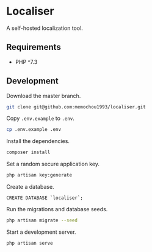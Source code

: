 # Localiser

A self-hosted localization tool.

## Requirements

- PHP ^7.3

## Development

Download the master branch.

```BASH
git clone git@github.com:memochou1993/localiser.git
```

Copy `.env.example` to `.env`.

```BASH
cp .env.example .env
```

Install the dependencies.

```BASH
composer install
```

Set a random secure application key.

```BASH
php artisan key:generate
```

Create a database.

```MYSQL
CREATE DATABASE `localiser`;
```

Run the migrations and database seeds.

```BASH
php artisan migrate --seed
```

Start a development server.

```BASH
php artisan serve
```
